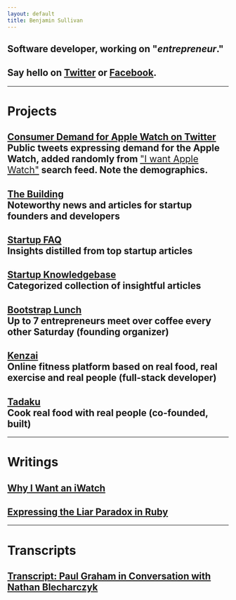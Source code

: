 ```yaml
---
layout: default
title: Benjamin Sullivan
---
```


## Software developer, working on "<em>entrepreneur</em>."

## <span class="lowkey">Say hello on <a href="https://twitter.com/bnjs">Twitter</a> or <a href="http://www.facebook.com/bnjsu">Facebook</a>.</span>

---

# Projects

<h2>
  <a href="https://twitter.com/bnjs/timelines/509708322434338816" target="_blank">Consumer Demand for Apple Watch on Twitter</a>
  <br/>
  <span class="lowkey">Public tweets expressing demand for the Apple Watch, added randomly from <a href="https://twitter.com/search?f=realtime&q=I%20want%20Apple%20Watch&src=typd" target="_blank" style="font-weight:normal;">"I want Apple Watch"</a> search feed. Note the demographics.</span>
</h2>

<h2>
  <a href="http://www.thebuilding.io" target="_blank">The Building</a>
  <br/>
  <span class="lowkey">Noteworthy news and articles for startup founders and developers</span>
</h2>

<h2>
  <a href="/startup-faq">Startup FAQ</a>
  <br/>
  <span class="lowkey">Insights distilled from top startup articles</span>
</h2>

<h2>
  <a href="/startup-knowledgebase">Startup Knowledgebase</a>
  <br/>
  <span class="lowkey">Categorized collection of insightful articles</span>
</h2>

<h2>
  <a href="http://www.meetup.com/LeanStartupTokyo/" target="_blank">Bootstrap Lunch</a>
  <br/>
  <span class="lowkey">Up to 7 entrepreneurs meet over coffee every other Saturday (founding organizer)</span>
</h2>

<h2>
  <a href="https://kenzai.me" target="_blank">Kenzai</a>
  <br/>
  <span class="lowkey">Online fitness platform based on real food, real exercise and real people (full-stack developer)</span>
</h2>

<h2>
  <a href="https://www.tadaku.com" target="_blank">Tadaku</a>
  <br/>
  <span class="lowkey">Cook real food with real people (co-founded, built)</span>
</h2>

---

# Writings

## [Why I Want an iWatch](/why-i-want-an-iwatch)

## [Expressing the Liar Paradox in Ruby](/expressing-the-liar-paradox-in-ruby)

---

# Transcripts

## [Transcript: Paul Graham in Conversation with Nathan Blecharczyk](/transcript-paul-graham-in-conversation-with-nathan-blecharczyk)

